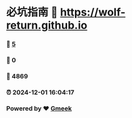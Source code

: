 # 必坑指南 :link: https://wolf-return.github.io 
### :page_facing_up: [5](https://wolf-return.github.io/tag.html) 
### :speech_balloon: 0 
### :hibiscus: 4869 
### :alarm_clock: 2024-12-01 16:04:17 
### Powered by :heart: [Gmeek](https://github.com/Meekdai/Gmeek)

